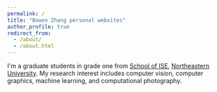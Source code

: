 ```yaml
---
permalink: /
title: "Bowen Zhang personal websites"
author_profile: true
redirect_from: 
  - /about/
  - /about.html
---
```


I'm a graduate students in grade one from [School of ISE](http://www.ise.neu.edu.cn/), [Northeastern University](https://www.neu.edu.cn/).   My research interest includes computer vision, computer graphics, machine learning, and computational photography.
